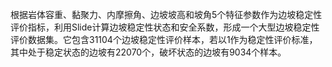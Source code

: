 根据岩体容重、黏聚力、内摩擦角、边坡坡高和坡角5个特征参数作为边坡稳定性评价指标，利用Slide计算边坡稳定性状态和安全系数，形成一个大型边坡稳定性评价数据集。它包含31104个边坡稳定性评价样本，若以1作为稳定性评价标准，其中处于稳定状态的边坡有22070个，破坏状态的边坡有9034个样本。